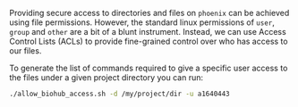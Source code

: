 Providing secure access to directories and files on `phoenix` can be achieved using file permissions. However, the standard linux permissions of `user`, `group` and `other`
are a bit of a blunt instrument. Instead, we can use Access Control Lists (ACLs) to provide fine-grained control over who has access to our files.

To generate the list of commands required to give a specific user access to the files under a given project directory you can run:

```bash
./allow_biohub_access.sh -d /my/project/dir -u a1640443
```
